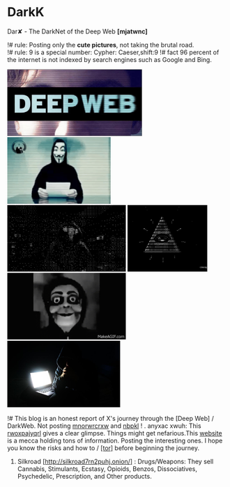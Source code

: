 # DarkK
Dar✘ - The DarkNet of the Deep Web <b>[mjatwnc]</b>

!# rule: Posting only the <b>cute pictures</b>, not taking the brutal road. <br/>
!# rule: 9 is a special number: Cypher: Caeser,shift:9
!# fact 96 percent of the internet is not indexed by search engines such as Google and Bing.

<img src="https://github.com/SKKSaikia/DarkK/blob/master/img/deepD.jpg" height=153px><a> </a><img src="https://github.com/SKKSaikia/DarkK/blob/master/anon.gif" height=153px><a> </a><img src="https://github.com/SKKSaikia/DarkK/blob/master/img/hc.gif" height=153px><a> </a><img src="https://github.com/SKKSaikia/DarkK/blob/master/img/ill.gif" height=153px><a> </a><img src="https://github.com/SKKSaikia/DarkK/blob/master/img/XrSwhd.gif" height=153px><a> </a><img src="https://github.com/SKKSaikia/DarkK/blob/master/img/eqvrMKE.jpg" height=153px>

!#  This blog is an honest report of X's journey through the [Deep Web] / DarkWeb. Not posting [mnorwrcrxw](https://en.wikipedia.org/wiki/Dark_web) and [nbpkl](https://darkwebnews.com/deep-web/) ! . anyxac xwuh: This [rwoxpajyqrl](https://github.com/SKKSaikia/DarkK/blob/master/img/fkbkjb.png) gives a clear glimpse. Things might get nefarious.This [website](https://darkwebnews.com/) is a mecca holding tons of information. Posting the interesting ones. I hope you know the risks and how to / [[tor]](https://www.torproject.org/) before beginning the journey.

1) Silkroad [http://silkroad7rn2puhj.onion/] : Drugs/Weapons: They sell Cannabis, Stimulants, Ecstasy, Opioids, Benzos, Dissociatives, Psychedelic, Prescription, and Other products.
